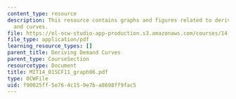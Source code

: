 ```yaml
---
content_type: resource
description: This resource contains graphs and figures related to deriving demand
  and curves.
file: https://ol-ocw-studio-app-production.s3.amazonaws.com/courses/14-01sc-principles-of-microeconomics-fall-2011/f90025ff5e764c159e7ba8698ff9fac5_MIT14_01SCF11_graph06.pdf
file_type: application/pdf
learning_resource_types: []
parent_title: Deriving Demand Curves
parent_type: CourseSection
resourcetype: Document
title: MIT14_01SCF11_graph06.pdf
type: OCWFile
uid: f90025ff-5e76-4c15-9e7b-a8698ff9fac5
---
```

